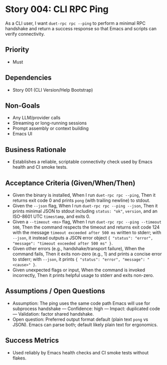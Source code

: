 # Story 004: CLI RPC Ping

As a CLI user, I want `duet-rpc rpc --ping` to perform a minimal RPC handshake and return a success response so that Emacs and scripts can verify connectivity.

## Priority
- Must

## Dependencies
- Story 001 (CLI Version/Help Bootstrap)

## Non-Goals
- Any LLM/provider calls
- Streaming or long-running sessions
- Prompt assembly or context building
- Emacs UI

## Business Rationale
- Establishes a reliable, scriptable connectivity check used by Emacs health and CI smoke tests.

## Acceptance Criteria (Given/When/Then)
- Given the binary is installed, When I run `duet-rpc rpc --ping`, Then it returns exit code 0 and prints `pong` (with trailing newline) to stdout.
- Given the `--json` flag, When I run `duet-rpc rpc --ping --json`, Then it prints minimal JSON to stdout including `status: "ok"`, `version`, and an ISO-8601 UTC `timestamp`, and exits 0.
- Given a `--timeout <ms>` flag, When I run `duet-rpc rpc --ping --timeout 500`, Then the command respects the timeout and returns exit code 124 with the message `timeout exceeded after 500 ms` written to stderr; with `--json`, it instead outputs a JSON error object `{ "status": "error", "message": "timeout exceeded after 500 ms" }`.
- Given other errors (e.g., handshake/transport failure), When the command fails, Then it exits non-zero (e.g., 1) and prints a concise error to stderr; with `--json`, it prints `{ "status": "error", "message": "<cause>" }`.
- Given unexpected flags or input, When the command is invoked incorrectly, Then it prints helpful usage to stderr and exits non-zero.

## Assumptions / Open Questions
- Assumption: The ping uses the same code path Emacs will use for subprocess handshake — Confidence: high — Impact: duplicated code — Validation: factor shared handshake.
- Open question: Preferred output format default (plain text `pong` vs JSON). Emacs can parse both; default likely plain text for ergonomics.

## Success Metrics
- Used reliably by Emacs health checks and CI smoke tests without flakes.
